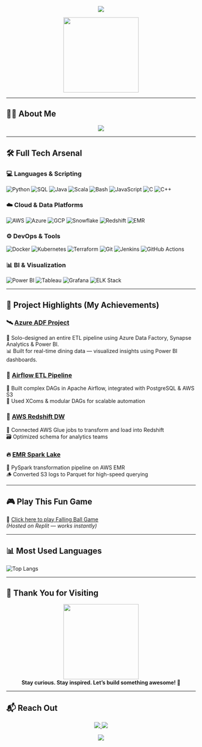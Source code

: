<!-- 🌟 SAHIL MUNJULURI | OUTSTANDING GITHUB PROFILE README -->
<!-- 🎬 HEADER -->
<p align="center">
  <img src="https://capsule-render.vercel.app/api? 
type=waving&color=0:ff6a00,100:ee0979&height=200&section=header&text=Sahil%20Munjuluri&fontSize=45&fontColor=ffffff&desc=Cloud%20%7C%20Data%20%7C%20Automation%20Engineer&descSize=18&animation=fadeIn" />
</p>

<!-- 👨‍💻 AVATAR -->
<p align="center">
  <img src="https://media.giphy.com/media/qgQUggAC3Pfv687qPC/giphy.gif" width="200" />
</p>

---

## 🙋‍♂️ About Me

<p align="center">
  <img src="https://readme-typing-svg.demolab.com?font=Fira+Code&size=22&pause=1000&color=F79D00&center=true&vCenter=true&width=800&lines=Hi+there!+I'm+Sahil+Munjuluri+%F0%9F%91%8B;Master's+in+Computer+Science+%40+UMass+Lowell+%E2%9C%94%EF%B8%8F;Cloud-native+Data+Engineer+%7C+ETL+%7C+Analytics;AWS+%7C+GCP+%7C+Azure+%7C+Snowflake+%7C+Airflow;Passionate+about+automation,+dashboards,+and+data+pipelines!" />
</p>

---

## 🛠️ Full Tech Arsenal

### 💻 Languages & Scripting

![Python](https://img.shields.io/badge/-Python-black?logo=python&style=for-the-badge)
![SQL](https://img.shields.io/badge/-SQL-black?logo=postgresql&style=for-the-badge)
![Java](https://img.shields.io/badge/-Java-black?logo=java&style=for-the-badge)
![Scala](https://img.shields.io/badge/-Scala-black?logo=scala&style=for-the-badge)
![Bash](https://img.shields.io/badge/-Bash-black?logo=gnu-bash&style=for-the-badge)
![JavaScript](https://img.shields.io/badge/-JavaScript-black?logo=javascript&style=for-the-badge)
![C](https://img.shields.io/badge/-C-black?logo=c&style=for-the-badge)
![C++](https://img.shields.io/badge/-C++-black?logo=cpp&style=for-the-badge)

### ☁️ Cloud & Data Platforms

![AWS](https://img.shields.io/badge/-AWS-232F3E?logo=amazonaws&style=for-the-badge)
![Azure](https://img.shields.io/badge/-Azure-0078D4?logo=microsoftazure&style=for-the-badge)
![GCP](https://img.shields.io/badge/-GCP-4285F4?logo=googlecloud&style=for-the-badge)
![Snowflake](https://img.shields.io/badge/-Snowflake-56B9EB?logo=snowflake&style=for-the-badge)
![Redshift](https://img.shields.io/badge/-Redshift-8C1515?style=for-the-badge)
![EMR](https://img.shields.io/badge/-EMR-F90?style=for-the-badge)

### ⚙️ DevOps & Tools

![Docker](https://img.shields.io/badge/-Docker-2496ED?logo=docker&style=for-the-badge)
![Kubernetes](https://img.shields.io/badge/-Kubernetes-326CE5?logo=kubernetes&style=for-the-badge)
![Terraform](https://img.shields.io/badge/-Terraform-623CE4?logo=terraform&style=for-the-badge)
![Git](https://img.shields.io/badge/-Git-F05032?logo=git&style=for-the-badge)
![Jenkins](https://img.shields.io/badge/-Jenkins-D24939?logo=jenkins&style=for-the-badge)
![GitHub Actions](https://img.shields.io/badge/-GitHub%20Actions-2088FF?logo=githubactions&style=for-the-badge)

### 📊 BI & Visualization

![Power BI](https://img.shields.io/badge/-Power%20BI-F2C811?logo=powerbi&style=for-the-badge)
![Tableau](https://img.shields.io/badge/-Tableau-E97627?logo=tableau&style=for-the-badge)
![Grafana](https://img.shields.io/badge/-Grafana-F46800?logo=grafana&style=for-the-badge)
![ELK Stack](https://img.shields.io/badge/-ELK-005571?style=for-the-badge)

---

## 🚀 Project Highlights (My Achievements)

### 🛰 [Azure ADF Project](https://github.com/sahilmunjuluri/My_Azure_Project)
🎯 Solo-designed an entire ETL pipeline using Azure Data Factory, Synapse Analytics & Power BI.  
📊 Built for real-time dining data — visualized insights using Power BI dashboards.

### 🔗 [Airflow ETL Pipeline](https://github.com/sahilmunjuluri/airflow-etl-pipeline)
🔄 Built complex DAGs in Apache Airflow, integrated with PostgreSQL & AWS S3  
🧠 Used XComs & modular DAGs for scalable automation

### 💽 [AWS Redshift DW](https://github.com/sahilmunjuluri/aws-redshift-data-warehouse)
🧰 Connected AWS Glue jobs to transform and load into Redshift  
🗃 Optimized schema for analytics teams

### 🔥 [EMR Spark Lake](https://github.com/sahilmunjuluri/aws-emr-data-lake)
🚂 PySpark transformation pipeline on AWS EMR  
🪵 Converted S3 logs to Parquet for high-speed querying

---

## 🎮 Play This Fun Game

🔗 [Click here to play Falling Ball Game](https://jsgame.thatcomputerscientist.repl.co/)  
*(Hosted on Replit — works instantly)*

---

## 📊 Most Used Languages

![Top Langs](https://github-readme-stats.vercel.app/api/top-langs/?username=sahilmunjuluri&layout=compact&theme=tokyonight)

---

## 💬 Thank You for Visiting

<p align="center">
  <img src="https://media.giphy.com/media/3o7aD2saalBwwftBIY/giphy.gif" width="200" />
  <br>
  <b>Stay curious. Stay inspired. Let’s build something awesome! 🚀</b>
</p>

---

## 📬 Reach Out

<p align="center">
  <a href="mailto:msahil0103@gmail.com">
    <img src="https://img.shields.io/badge/Gmail-msahil0103@gmail.com-D14836?style=for-the-badge&logo=gmail&logoColor=white" />
  </a>
  <a href="https://linkedin.com/in/sahil-munjuluri">
    <img src="https://img.shields.io/badge/LinkedIn-Sahil-blue?style=for-the-badge&logo=linkedin&logoColor=white" />
  </a>
</p>

<!-- FOOTER -->
<p align="center">
  <img src="https://capsule-render.vercel.app/api?type=waving&color=0:ee0979,100:ff6a00&height=120&section=footer" />
</p>
